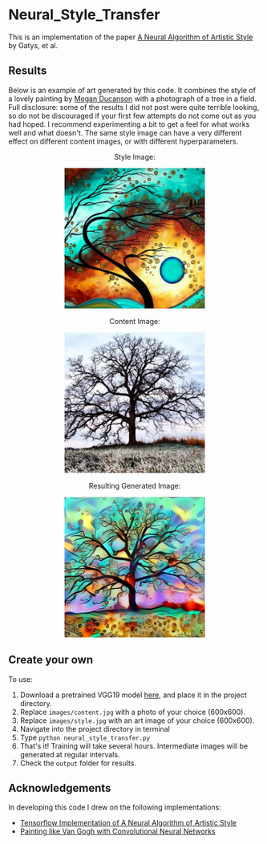 # Neural_Style_Transfer

This is an implementation of the paper [A Neural Algorithm of Artistic Style](https://arxiv.org/abs/1508.06576) by Gatys, et al.

## Results

Below is an example of art generated by this code. It combines the style of a lovely painting by [Megan Ducanson](https://www.wayfair.com/keyword.php?keyword=megan+duncanson+canvas) with a photograph of a tree in a field. Full disclosure: some of the results I did not post were quite terrible looking, so do not be discouraged if your first few attempts do not come out as you had hoped. I recommend experimenting a bit to get a feel for what works well and what doesn't. The same style image can have a very different effect on different content images, or with different hyperparameters.

<div><p align='center'>Style Image:</p><p align='center'><img src="images/style.jpg" alt="Style Image" height="280" width="280"/></p></div><div><p align='center'>Content Image:</p><p align='center'><img src="images/content.jpg" alt="Content Image" height="280" width="280"/></p></div><div><p align='center'>Resulting Generated Image:</p><p align='center'><img src="finished/tree_990.png" alt="Generated Image" height="280" width="280"/></p></div></p>

## Create your own

To use:

1. Download a pretrained VGG19 model [here](http://www.vlfeat.org/matconvnet/models/imagenet-vgg-verydeep-19.mat), and place it in the project directory.
2. Replace ```images/content.jpg``` with a photo of your choice (600x600).
3. Replace ```images/style.jpg``` with an art image of your choice (600x600).
4. Navigate into the project directory in terminal
5. Type ```python neural_style_transfer.py```
6. That's it! Training will take several hours. Intermediate images will be generated at regular intervals.
7. Check the ```output``` folder for results.


## Acknowledgements

In developing this code I drew on the following implementations:
* [Tensorflow Implementation of A Neural Algorithm of Artistic Style](http://www.chioka.in/tensorflow-implementation-neural-algorithm-of-artistic-style)
* [Painting like Van Gogh with Convolutional Neural Networks](http://www.subsubroutine.com/sub-subroutine/2016/11/12/painting-like-van-gogh-with-convolutional-neural-networks)
